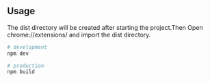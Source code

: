 ## Usage

The dist directory will be created after starting the project.Then Open chrome://extensions/ and import the dist directory.

```bash
# development
npm dev

# production
npm build
```
